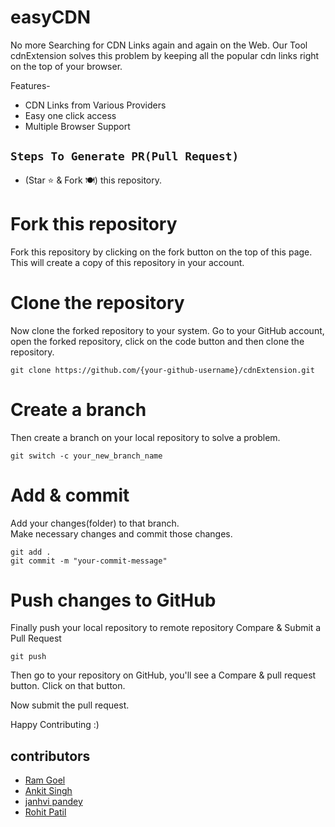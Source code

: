 # easyCDN

No more Searching for CDN Links again and again on the Web. Our Tool cdnExtension solves this problem by keeping all the popular cdn links right on the top of your browser.


Features- 
- CDN Links from Various Providers
- Easy one click access
- Multiple Browser Support

##  `Steps To Generate PR(Pull Request)`

- (Star ⭐ & Fork 🍽️) this repository.


# Fork this repository

Fork this repository by clicking on the fork button on the top of this page. This will create a copy of this repository in your account.

# Clone the repository

Now clone the forked repository to your system. Go to your GitHub account, open the forked repository, click on the code button and then clone the repository.


```
git clone https://github.com/{your-github-username}/cdnExtension.git

```

# Create a branch

Then create a branch on your local repository to solve a problem.


```
git switch -c your_new_branch_name

```


# Add & commit

Add your changes(folder) to that branch. <br/>
Make necessary changes and commit those changes. 


```
git add .
git commit -m "your-commit-message"

```

# Push changes to GitHub

Finally push your local repository to remote repository
Compare & Submit a Pull Request


```
git push 

```

Then go to your repository on GitHub, you'll see a Compare & pull request button. Click on that button.

Now submit the pull request.




Happy Contributing :)


## contributors
- [Ram Goel](https://github.com/RamGoel)
- [Ankit Singh](https://github.com/Mahisingh09)
- [janhvi pandey](https://github.com/jpgJanhvi)
- [Rohit Patil](https://github.com/rohit-raje-786)